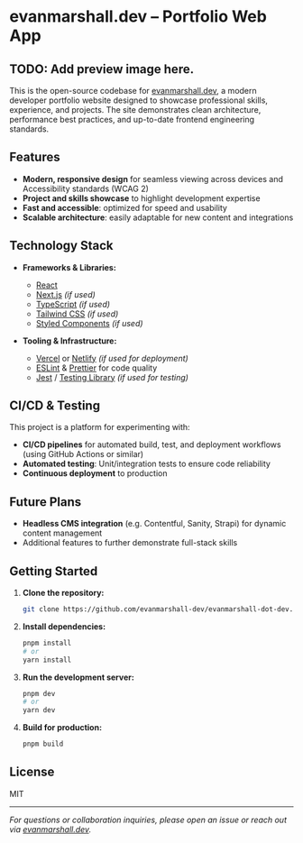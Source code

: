 # evanmarshall.dev – Portfolio Web App

## TODO: Add preview image here.

This is the open-source codebase for [evanmarshall.dev](https://evanmarshall.dev), a modern developer portfolio website designed to showcase professional skills, experience, and projects. The site demonstrates clean architecture, performance best practices, and up-to-date frontend engineering standards.

## Features

- **Modern, responsive design** for seamless viewing across devices and Accessibility standards (WCAG 2)
- **Project and skills showcase** to highlight development expertise
- **Fast and accessible**: optimized for speed and usability
- **Scalable architecture**: easily adaptable for new content and integrations

## Technology Stack

- **Frameworks & Libraries:**
  - [React](https://reactjs.org/)
  - [Next.js](https://nextjs.org/) *(if used)*
  - [TypeScript](https://www.typescriptlang.org/) *(if used)*
  - [Tailwind CSS](https://tailwindcss.com/) *(if used)*
  - [Styled Components](https://styled-components.com/) *(if used)*

- **Tooling & Infrastructure:**
  - [Vercel](https://vercel.com/) or [Netlify](https://www.netlify.com/) *(if used for deployment)*
  - [ESLint](https://eslint.org/) & [Prettier](https://prettier.io/) for code quality
  - [Jest](https://jestjs.io/) / [Testing Library](https://testing-library.com/) *(if used for testing)*

## CI/CD & Testing

This project is a platform for experimenting with:
- **CI/CD pipelines** for automated build, test, and deployment workflows (using GitHub Actions or similar)
- **Automated testing**: Unit/integration tests to ensure code reliability
- **Continuous deployment** to production

## Future Plans

- **Headless CMS integration** (e.g. Contentful, Sanity, Strapi) for dynamic content management
- Additional features to further demonstrate full-stack skills

## Getting Started

1. **Clone the repository:**
   ```bash
   git clone https://github.com/evanmarshall-dev/evanmarshall-dot-dev.git
   ```

2. **Install dependencies:**
   ```bash
   pnpm install
   # or
   yarn install
   ```

3. **Run the development server:**
   ```bash
   pnpm dev
   # or
   yarn dev
   ```

4. **Build for production:**
   ```bash
   pnpm build
   ```

## License

MIT

---

*For questions or collaboration inquiries, please open an issue or reach out via [evanmarshall.dev](https://evanmarshall.dev).*
